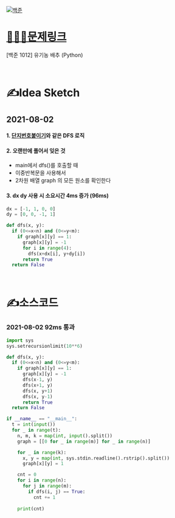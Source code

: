 [![백준](../백준표지.jpg)](https://www.acmicpc.net/problem/1012)
# [👩🏻‍💻문제링크](https://www.acmicpc.net/problem/1012)

[백준 1012] 유기농 배추 (Python)


<br>

# ✍️Idea Sketch

## **2021-08-02**

#### 1. [단지번호붙이기](https://www.acmicpc.net/problem/2667)와 같은 DFS 로직

#### 2. 오랜만에 풀어서 잊은 것
- main에서 dfs()를 호출할 때
- 이중반복문을 사용해서
- 2차원 배열 graph 의 모든 원소를 확인한다

#### 3. dx dy 사용 시 소요시간 4ms 증가 (96ms)
```Python
dx = [-1, 1, 0, 0]
dy = [0, 0, -1, 1]

def dfs(x, y):
  if (0<=x<n) and (0<=y<m):
    if graph[x][y] == 1:
      graph[x][y] = -1
      for i in range(4):
        dfs(x+dx[i], y+dy[i])
      return True
  return False
```

<br>

# ✍️소스코드

### **2021-08-02 92ms 통과**

```Python
import sys
sys.setrecursionlimit(10**6)

def dfs(x, y):
  if (0<=x<n) and (0<=y<m):
    if graph[x][y] == 1:
      graph[x][y] = -1
      dfs(x-1, y)
      dfs(x+1, y)
      dfs(x, y+1)
      dfs(x, y-1)
      return True
  return False

if __name__ == "__main__":
  t = int(input())
  for _ in range(t):
    n, m, k = map(int, input().split())
    graph = [[0 for _ in range(m)] for _ in range(n)]

    for _ in range(k):
      x, y = map(int, sys.stdin.readline().rstrip().split())
      graph[x][y] = 1

    cnt = 0
    for i in range(n):
      for j in range(m):
        if dfs(i, j) == True:
          cnt += 1
    
    print(cnt)

```
